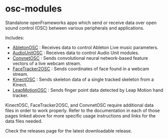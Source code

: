 # osc-modules

Standalone openFrameworks apps which send or receive data over open sound control (OSC) between various peripherals and applications. 

Includes:
 - [AbletonOSC](https://github.com/ml4a/ml4a-ofx/tree/master/osc-modules/AbletonOSC) : Receives data to control Ableton Live music parameters.
 - [AudioUnitOSC](https://github.com/ml4a/ml4a-ofx/tree/master/osc-modules/AudioUnitOSC) : Receives data to control Audio Unit modules.
 - [ConvnetOSC](https://github.com/ml4a/ml4a-ofx/tree/master/osc-modules/ConvnetOSC) : Sends convolutional neural network-based feature vectors of a live webcam stream.
 - [FaceTracker2OSC](https://github.com/ml4a/ml4a-ofx/tree/master/osc-modules/FaceTracker2OSC) : Sends coordinates of face found in a webcam stream.
 - [KinectOSC](https://github.com/ml4a/ml4a-ofx/tree/master/osc-modules/KinectOSC) : Sends skeleton data of a single tracked skeleton from a Kinect.
 - [LeapMotionOSC](https://github.com/ml4a/ml4a-ofx/tree/master/osc-modules/LeapMotionOSC) : Sends finger point data detected by Leap Motion hand tracker.

KinectOSC, FaceTracker2OSC, and ConvnetOSC require additional data files in order to work properly. Refer to the documentation in each of those pages linked above for more specific usage instructions and links for the data files needed.

Check the releases page for the latest downloadable release.